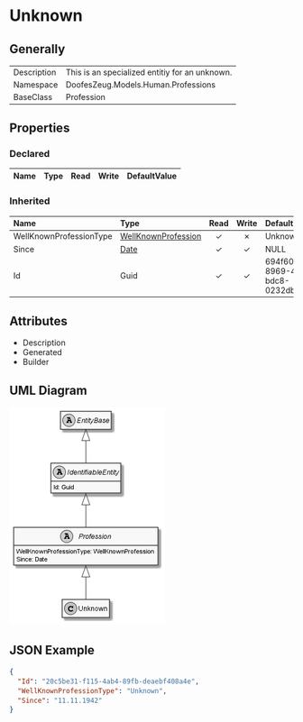 ﻿# Unknown

## Generally

|||
|:-|:-|
|Description|This is an specialized entitiy for an unknown.|
|Namespace|DoofesZeug.Models.Human.Professions|
|BaseClass|Profession|

## Properties

### Declared

|Name|Type|Read|Write|DefaultValue|
|:---|:---|:--:|:---:|:-----------|

### Inherited

|Name|Type|Read|Write|DefaultValue|
|:---|:---|:--:|:---:|:-----------|
|WellKnownProfessionType|[WellKnownProfession](../../Enumerations/DoofesZeug.Models.Human.Professions/WellKnownProfession.md)|&#x2713;|&#x2717;|Unknown|
|Since|[Date](../../Models/DoofesZeug.Models.DateAndTime/Date.md)|&#x2713;|&#x2713;|NULL|
|Id|Guid|&#x2713;|&#x2713;|694f60b8-8969-43c4-bdc8-0232db2b4950|

## Attributes

- Description
- Generated
- Builder

## UML Diagram

![Unknown.png](./Unknown.png "Unknown")

## JSON Example

```json
{
  "Id": "20c5be31-f115-4ab4-89fb-deaebf408a4e",
  "WellKnownProfessionType": "Unknown",
  "Since": "11.11.1942"
}
```

